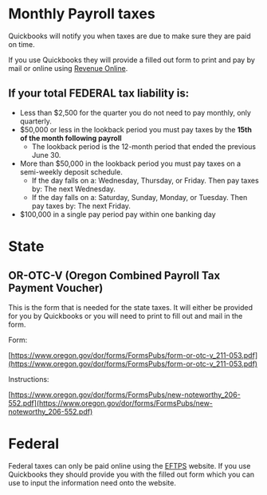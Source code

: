 # Monthly Payroll taxes

Quickbooks will notify you when taxes are due to make sure they are paid on time.

If you use Quickbooks they will provide a filled out form to print and pay by mail or online using [Revenue Online](department_of_revenue.md).

## If your total FEDERAL tax liability is:
* Less than $2,500 for the quarter you do not need to pay monthly, only quarterly.
* $50,000 or less in the lookback period you must pay taxes by the <b>15th of the month following payroll</b>
    * The lookback period is the 12-month period that ended the previous June 30.
* More than $50,000 in the lookback period you must pay taxes on a semi-weekly deposit schedule.
    * If the day falls on a: Wednesday, Thursday, or Friday. Then pay taxes by: The next Wednesday.
    * If the day falls on a: Saturday, Sunday, Monday, or Tuesday. Then pay taxes by: The next Friday.
* $100,000 in a single pay period pay within one banking day

# State
## OR-OTC-V (Oregon Combined Payroll Tax Payment Voucher)

This is the form that is needed for the state taxes. It will either be provided for you by Quickbooks or you will need to print to fill out and mail in the form.

Form:

[https://www.oregon.gov/dor/forms/FormsPubs/form-or-otc-v_211-053.pdf](https://www.oregon.gov/dor/forms/FormsPubs/form-or-otc-v_211-053.pdf)

Instructions:

[https://www.oregon.gov/dor/forms/FormsPubs/new-noteworthy_206-552.pdf](https://www.oregon.gov/dor/forms/FormsPubs/new-noteworthy_206-552.pdf)

# Federal

Federal taxes can only be paid online using the [EFTPS](eftps.md) website. If you use Quickbooks they should provide you with the filled out form which you can use to input the information need onto the website.